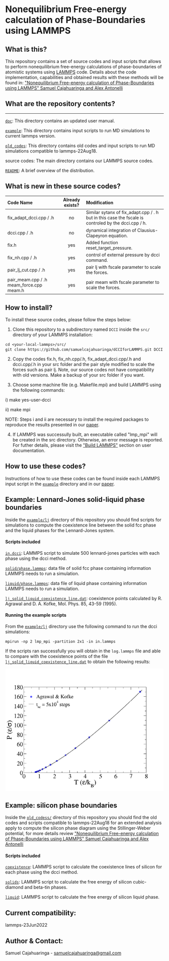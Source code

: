 # Nonequilibrium Free-energy calculation of Phase-Boundaries using LAMMPS

## What is this?
This repository contains a set of source codes and input scripts that allows to perform nonequilibrium free-energy calculations of phase-boundaries of atomistic systems using [LAMMPS](https://lammps.sandia.gov/) code. Details about the code implementation, capabilities and obtained results with these methods will be found in:
["Nonequilibrium Free-energy calculation of Phase-Boundaries using LAMMPS"
Samuel Cajahuaringa and Alex Antonelli](https://doi.org/10.1016/j.commatsci.2022.111275)

## What are the repository contents?
---------------
[`doc`](doc): This directory contains an updated user manual.

[`example`](example): This directory contains input scripts to run MD simulations to current lammps version.

[`old_codes`](old_codes): This directory contains old codes and input scripts to run MD simulations compatible to lammps-22Aug18.

source codes: The main directory contains our LAMMPS source codes.

[`README`](README.md): A brief overview of the distribution.

What is new in these source codes?
--------------
| Code Name                       | Already exists? |  Modification |
| :---                            |     :---:      |     :---      |
|fix_adapt_dcci.cpp / .h               | no            | Similar sytanx of fix_adapt.cpp / . h but in this case the fscale is controled by the dcci.cpp / h.
|dcci.cpp / .h                  | no            | dynamical integration of Clausius-Clapeyron equation.  |
|fix.h                  | yes           | Added function reset_target_pressure.  |
|fix_nh.cpp / .h  | yes           | control of external pressure by dcci command.  |
|pair_lj_cut.cpp / .h | yes           | pair lj with fscale parameter to scale the forces.  |
|pair_meam.cpp / .h meam_force.cpp meam.h | yes           | pair meam with fscale parameter to scale the forces.  |

How to install?
--------------
To install these source codes, please follow the steps below:

1) Clone this repository to a subdirectory named `DCCI` inside the `src/` directory of your LAMMPS installation:
```
cd <your-local-lammps>/src/
git clone https://github.com/samuelcajahuaringa/dCCIforLAMMPS.git DCCI
```

2) Copy the codes fix.h, fix_nh.cpp/.h, fix_adapt_dcci.cpp/.h and dcci.cpp/.h in your src folder and the pair style modified to scale the forces such as pair lj. Note, our source codes not have compatibility with old versions. Make a backup of your src folder if you want. 

3) Choose some machine file (e.g. Makefile.mpi) and build LAMMPS using the following commands:

  i) make yes-user-dcci

  ii) make mpi

NOTE: Steps i and ii are necessary to install the required packages to reproduce the results presented in our [paper](https://doi.org/10.1016/j.commatsci.2022.111275).

4) If LAMMPS was successully built, an executable called "lmp_mpi" will be created in the src directory. Otherwise, an error message is reported. For futher details, please visit the ["Build LAMMPS"](https://lammps.sandia.gov/doc/Build.html) section on user documentation.

How to use these codes?
--------------
Instructions of how to use these codes can be found inside each LAMMPS input script in the [`example`](example) directory and in our [paper](https://doi.org/10.1016/j.commatsci.2022.111275).

Example: Lennard-Jones solid-liquid phase boundaries
--------------
Inside the [`example/lj`](example/lj/) directory of this repository you should find scripts for simulations to compute the coexistence line between the solid fcc phase and the liquid phases for the Lennard-Jones system. 

#### Scripts included
[`in.dcci`](example/lj/in.dcci): LAMMPS script to simulate 500 lennard-jones particles with each phase using the dcci method. 

[`solid/phase.lammps`](examples/lj/solid/phase.lammps): data file of solid fcc phase containing information LAMMPS needs to run a simulation.

[`liquid/phase.lammps`](examples/lj/liquid/phase.lammps): data file of liquid phase containing information LAMMPS needs to run a simulation.

[`lj_solid_liquid_coexistence_line.dat`](example/lj/lj_solid_liquid_coexistence_line.dat): coexistence points calculated by  R. Agrawal and D. A. Kofke, Mol. Phys. 85, 43-59 (1995).

#### Running the example scripts
From the [`example/lj`](example/lj/) directory use the following command to run the dcci simulations: 
```
mpirun -np 2 lmp_mpi -partition 2x1 -in in.lammps
```
If the scripts ran successfully you will obtain in the `log.lammps` file and able to compare with the coexistence points of the file [`lj_solid_liquid_coexistence_line.dat`](example/lj_solid_liquid_coexistence_line.dat) to obtain the following results:

<p align="center">
  <img src="https://github.com/samuelcajahuaringa/dCCIforLAMMPS/blob/master/dcci_lj.png" width="600"/>
</p>

Example: silicon phase boundaries
--------------
Inside the [`old_codess/`](old_codes) directory of this repository you should find the old codes and scripts compatible to lammps-22Aug18 for an extended analysis apply to compute the silicon phase diagram using the Stillinger-Weber potential, for more details review ["Nonequilibrium Free-energy calculation of Phase-Boundaries using LAMMPS"
Samuel Cajahuaringa and Alex Antonelli](https://doi.org/10.1016/j.commatsci.2022.111275)

#### Scripts included
[`coexistence`](old_codes/si-sw/coexistence/): LAMMPS script to calculate the coexistence lines of silicon for each phase using the dcci method.

[`solids`](old_codes/si-sw/solids/): LAMMPS script to calculate the free energy of silicon cubic-diamond and beta-tin phases.

[`liquid`](old_codes/si-sw/liquid/): LAMMPS script to calculate the free energy of silicon liquid phase.

Current compatibility:
--------------
lammps-23Jun2022

Author & Contact:
--------------
Samuel Cajahuaringa - samuelcajahuaringa@gmail.com

